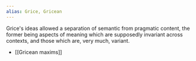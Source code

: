 ```yaml
---
alias: Grice, Gricean
---
```


Grice's ideas allowed a separation of semantic from pragmatic content, the former being aspects of meaning which are supposedly invariant across contexts, and those which are, very much, variant.

* [[Gricean maxims]]